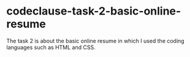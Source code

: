 # codeclause-task-2-basic-online-resume
The task 2 is about the basic online resume in which I used the coding languages such as HTML and CSS.  
